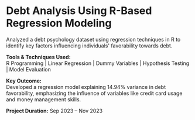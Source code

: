 # Debt Analysis Using R-Based Regression Modeling  

Analyzed a debt psychology dataset using regression techniques in R to identify key factors influencing individuals' favorability towards debt.  

**Tools & Techniques Used:**  
R Programming | Linear Regression | Dummy Variables | Hypothesis Testing | Model Evaluation  

**Key Outcome:**  
Developed a regression model explaining 14.94% variance in debt favorability, emphasizing the influence of variables like credit card usage and money management skills.  

**Project Duration:** Sep 2023 – Nov 2023  
